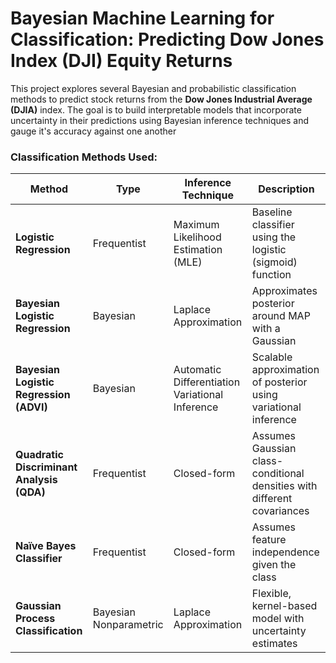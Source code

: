 # Bayesian Machine Learning for Classification: Predicting Dow Jones Index (DJI) Equity Returns

This project explores several Bayesian and probabilistic classification methods to predict stock returns from the **Dow Jones Industrial Average (DJIA)** index. The goal is to build interpretable models that incorporate uncertainty in their predictions using Bayesian inference techniques and gauge it's accuracy against one another

### Classification Methods Used:

| Method                                                  | Type                     | Inference Technique                            | Description                                                                 |
|---------------------------------------------------------|--------------------------|--------------------------------------------------|-----------------------------------------------------------------------------|
| **Logistic Regression**                                 | Frequentist              | Maximum Likelihood Estimation (MLE)             | Baseline classifier using the logistic (sigmoid) function                   |
| **Bayesian Logistic Regression**                        | Bayesian                 | Laplace Approximation                           | Approximates posterior around MAP with a Gaussian                          |
| **Bayesian Logistic Regression (ADVI)**                 | Bayesian                 | Automatic Differentiation Variational Inference | Scalable approximation of posterior using variational inference            |
| **Quadratic Discriminant Analysis (QDA)**               | Frequentist              | Closed-form                                     | Assumes Gaussian class-conditional densities with different covariances    |
| **Naïve Bayes Classifier**                              | Frequentist              | Closed-form                                     | Assumes feature independence given the class                               |
| **Gaussian Process Classification**                     | Bayesian Nonparametric   | Laplace Approximation                           | Flexible, kernel-based model with uncertainty estimates                    |
